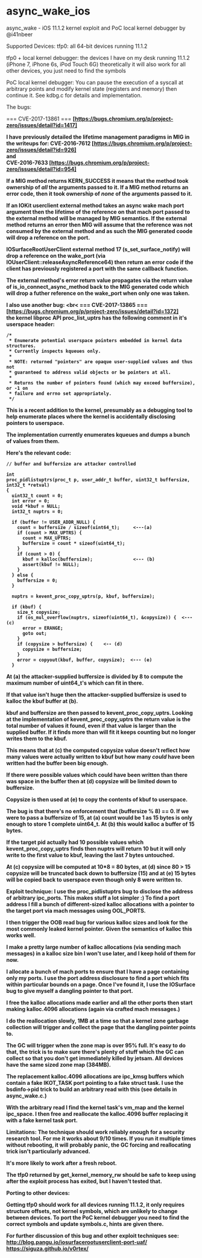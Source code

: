 # async_wake_ios
async_wake - iOS 11.1.2 kernel exploit and PoC local kernel debugger by @i41nbeer

Supported Devices:
 tfp0: all 64-bit devices running 11.1.2

 tfp0 + local kernel debugger: the devices I have on my desk running 11.1.2 (iPhone 7, iPhone 6s, iPod Touch 6G)
                               theoretically it will also work for all other devices, you just need to find the symbols

PoC local kernel debugger:
You can pause the execution of a syscall at arbitrary points and modify kernel state (registers and memory) then continue it.
See kdbg.c for details and implementation.

The bugs:

=== CVE-2017-13861 === <b>
[https://bugs.chromium.org/p/project-zero/issues/detail?id=1417] <br>

I have previously detailed the lifetime management paradigms in MIG in the writeups for:
CVE-2016-7612 [https://bugs.chromium.org/p/project-zero/issues/detail?id=926] <br>
and <br>
CVE-2016-7633 [https://bugs.chromium.org/p/project-zero/issues/detail?id=954] <br>

If a MIG method returns KERN_SUCCESS it means that the method took ownership of *all* the arguments passed to it.
If a MIG method returns an error code, then it took ownership of *none* of the arguments passed to it.

If an IOKit userclient external method takes an async wake mach port argument then the lifetime of the reference
on that mach port passed to the external method will be managed by MIG semantics. If the external method returns
an error then MIG will assume that the reference was not consumed by the external method and as such the MIG
generated coode will drop a reference on the port.

IOSurfaceRootUserClient external method 17 (s_set_surface_notify) will drop a reference on the wake_port
(via IOUserClient::releaseAsyncReference64) then return an error code if the client has previously registered
a port with the same callback function.

The external method's error return value propagates via the return value of is_io_connect_async_method back to the
MIG generated code which will drop a futher reference on the wake_port when only one was taken.

I also use another bug: <br<
=== CVE-2017-13865 === <br> 
[https://bugs.chromium.org/p/project-zero/issues/detail?id=1372] <br>
the kernel libproc API proc_list_uptrs has the following comment in it's userspace header:
```
/*
 * Enumerate potential userspace pointers embedded in kernel data structures.
 * Currently inspects kqueues only.
 *
 * NOTE: returned "pointers" are opaque user-supplied values and thus not
 * guaranteed to address valid objects or be pointers at all.
 *
 * Returns the number of pointers found (which may exceed buffersize), or -1 on
 * failure and errno set appropriately.
 */
```
This is a recent addition to the kernel, presumably as a debugging tool to help enumerate
places where the kernel is accidentally disclosing pointers to userspace.

The implementation currently enumerates kqueues and dumps a bunch of values from them.

Here's the relevant code:
```
// buffer and buffersize are attacker controlled

int
proc_pidlistuptrs(proc_t p, user_addr_t buffer, uint32_t buffersize, int32_t *retval)
{
  uint32_t count = 0;
  int error = 0;
  void *kbuf = NULL;
  int32_t nuptrs = 0;

  if (buffer != USER_ADDR_NULL) {
    count = buffersize / sizeof(uint64_t);     <---(a)
    if (count > MAX_UPTRS) {
      count = MAX_UPTRS;
      buffersize = count * sizeof(uint64_t);
    }
    if (count > 0) {
      kbuf = kalloc(buffersize);               <--- (b)
      assert(kbuf != NULL);
    }
  } else {
    buffersize = 0;
  }

  nuptrs = kevent_proc_copy_uptrs(p, kbuf, buffersize);

  if (kbuf) {
    size_t copysize;
    if (os_mul_overflow(nuptrs, sizeof(uint64_t), &copysize)) {  <--- (c)
      error = ERANGE;
      goto out;
    }
    if (copysize > buffersize) {    <-- (d)
      copysize = buffersize;
    }
    error = copyout(kbuf, buffer, copysize);  <--- (e)
  }

```

At (a) the attacker-supplied buffersize is divided by 8 to compute the maximum number of uint64_t's
which can fit in there.

If that value isn't huge then the attacker-supplied buffersize is used to kalloc the kbuf buffer at (b).

kbuf and buffersize are then passed to kevent_proc_copy_uptrs. Looking at the implementation of
kevent_proc_copy_uptrs the return value is the total number of values it found, even if that value is larger
than the supplied buffer. If it finds more than will fit it keeps counting but no longer writes them to the kbuf.

This means that at (c) the computed copysize value doesn't reflect how many values were actually written to kbuf
but how many *could* have been written had the buffer been big enough.

If there were possible values which could have been written than there was space in the buffer then at (d) copysize
will be limited down to buffersize.

Copysize is then used at (e) to copy the contents of kbuf to userspace.

The bug is that there's no enforcement that (buffersize % 8) == 0. If we were to pass a buffersize of 15, at (a) count would be 1
as 15 bytes is only enough to store 1 complete uint64_t. At (b) this would kalloc a buffer of 15 bytes.

If the target pid actually had 10 possible values which kevent_proc_copy_uptrs finds then nuptrs will return 10 but it will
only write to the first value to kbuf, leaving the last 7 bytes untouched.

At (c) copysize will be computed at 10*8 = 80 bytes, at (d) since 80 > 15 copysize will be truncated back down to buffersize (15)
and at (e) 15 bytes will be copied back to userspace even though only 8 were written to.


Exploit technique:
I use the proc_pidlistuptrs bug to disclose the address of arbitrary ipc_ports. This makes stuff a lot simpler :)
To find a port address I fill a bunch of different-sized kalloc allocations with a pointer to the target port via mach messages using OOL_PORTS.

I then trigger the OOB read bug for various kalloc sizes and look for the most commonly leaked kernel pointer. Given the
semantics of kalloc this works well.

I make a pretty large number of kalloc allocations (via sending mach messages) in a kalloc size bin I won't use later, and I keep hold of them for now.

I allocate a bunch of mach ports to ensure that I have a page containing only my ports. I use the port address disclosure to find
a port which fits within particular bounds on a page. Once I've found it, I use the IOSurface bug to give myself a dangling pointer to that port.

I free the kalloc allocations made earlier and all the other ports then start making kalloc.4096 allocations (again via crafted mach messages.)

I do the reallocation slowly, 1MB at a time so that a kernel zone garbage collection will trigger and collect the page that the dangling pointer points to.

The GC will trigger when the zone map is over 95% full. It's easy to do that, the trick is to make sure there's plenty of stuff which the GC can collect
so that you don't get immediately killed by jetsam. All devices have the same sized zone map (384MB).

The replacement kalloc.4096 allocations are ipc_kmsg buffers which contain a fake IKOT_TASK port pointing to a fake struct task.
I use the bsdinfo->pid trick to build an arbitrary read with this (see details in async_wake.c.)

With the arbitrary read I find the kernel task's vm_map and the kernel ipc_space. I then free and reallocate the kalloc.4096 buffer replacing it with a fake
kernel task port.

Limitations:
The technique should work reliably enough for a security research tool. For me it works about 9/10 times. If you run it multiple times without rebooting,
it will probably panic, the GC forcing and reallocating trick isn't particularly advanced.

It's more likely to work after a fresh reboot.

The tfp0 returned by get_kernel_memory_rw should be safe to keep using after the exploit process has exited, but I haven't tested that.

Porting to other devices:

Getting tfp0 should work for all devices running 11.1.2, it only requires structure offsets, not kernel symbols, which are unlikely to change between devices.
To port the PoC kernel debugger you need to find the correct symbols and update symbols.c, hints are given there.

For further discussion of this bug and other exploit techniques see: <br>
http://blog.pangu.io/iosurfacerootuserclient-port-uaf/ <br>
https://siguza.github.io/v0rtex/
